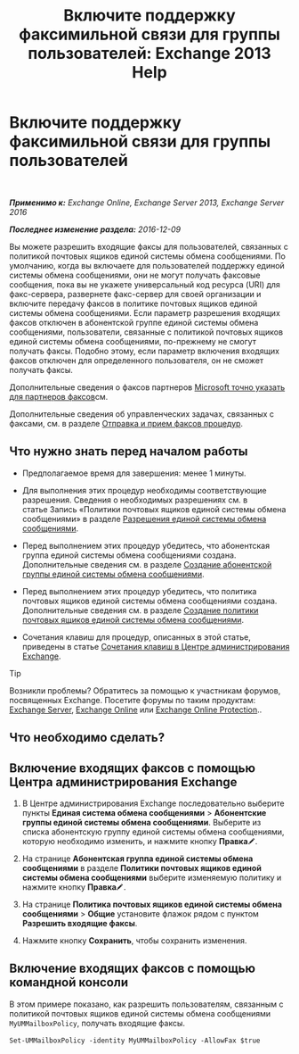 ﻿---
title: 'Включите поддержку факсимильной связи для группы пользователей: Exchange 2013 Help'
TOCTitle: Включите поддержку факсимильной связи для группы пользователей
ms:assetid: b8d9f54d-ff06-4942-83e1-fc6c4ad02178
ms:mtpsurl: https://technet.microsoft.com/ru-ru/library/Ee423556(v=EXCHG.150)
ms:contentKeyID: 52059196
ms.date: 05/22/2018
mtps_version: v=EXCHG.150
ms.translationtype: MT
---

# Включите поддержку факсимильной связи для группы пользователей

 

_**Применимо к:** Exchange Online, Exchange Server 2013, Exchange Server 2016_

_**Последнее изменение раздела:** 2016-12-09_

Вы можете разрешить входящие факсы для пользователей, связанных с политикой почтовых ящиков единой системы обмена сообщениями. По умолчанию, когда вы включаете для пользователей поддержку единой системы обмена сообщениями, они не могут получать факсовые сообщения, пока вы не укажете универсальный код ресурса (URI) для факс-сервера, развернете факс-сервер для своей организации и включите передачу факсов в политике почтовых ящиков единой системы обмена сообщениями. Если параметр разрешения входящих факсов отключен в абонентской группе единой системы обмена сообщениями, пользователи, связанные с политикой почтовых ящиков единой системы обмена сообщениями, по-прежнему не смогут получать факсы. Подобно этому, если параметр включения входящих факсов отключен для определенного пользователя, он не сможет получать факсы.

Дополнительные сведения о факсов партнеров [Microsoft точно указать для партнеров факсов](https://go.microsoft.com/fwlink/?linkid=190238)см.

Дополнительные сведения об управленческих задачах, связанных с факсами, см. в разделе [Отправка и прием факсов процедур](faxing-procedures-exchange-2013-help.md).

## Что нужно знать перед началом работы

  - Предполагаемое время для завершения: менее 1 минуты.

  - Для выполнения этих процедур необходимы соответствующие разрешения. Сведения о необходимых разрешениях см. в статье Запись «Политики почтовых ящиков единой системы обмена сообщениями» в разделе [Разрешения единой системы обмена сообщениями](unified-messaging-permissions-exchange-2013-help.md).

  - Перед выполнением этих процедур убедитесь, что абонентская группа единой системы обмена сообщениями создана. Дополнительные сведения см. в разделе [Создание абонентской группы единой системы обмена сообщениями](create-a-um-dial-plan-exchange-2013-help.md).

  - Перед выполнением этих процедур убедитесь, что политика почтовых ящиков единой системы обмена сообщениями создана. Дополнительные сведения см. в разделе [Создание политики почтовых ящиков единой системы обмена сообщениями](create-a-um-mailbox-policy-exchange-2013-help.md).

  - Сочетания клавиш для процедур, описанных в этой статье, приведены в статье [Сочетания клавиш в Центре администрирования Exchange](keyboard-shortcuts-in-the-exchange-admin-center-exchange-online-protection-help.md).

> [!TIP]  
> Возникли проблемы? Обратитесь за помощью к участникам форумов, посвященных Exchange. Посетите форумы по таким продуктам: <a href="https://go.microsoft.com/fwlink/p/?linkid=60612">Exchange Server</a>, <a href="https://go.microsoft.com/fwlink/p/?linkid=267542">Exchange Online</a> или <a href="https://go.microsoft.com/fwlink/p/?linkid=285351">Exchange Online Protection</a>..


## Что необходимо сделать?

## Включение входящих факсов с помощью Центра администрирования Exchange

1.  В Центре администрирования Exchange последовательно выберите пункты **Единая система обмена сообщениями** \> **Абонентские группы единой системы обмена сообщениями**. Выберите из списка абонентскую группу единой системы обмена сообщениями, которую необходимо изменить, и нажмите кнопку **Правка**![Значок редактирования](images/Bb124582.6f53ccb2-1f13-4c02-bea0-30690e6ea71d(EXCHG.150).gif "Значок редактирования").

2.  На странице **Абонентская группа единой системы обмена сообщениями** в разделе **Политики почтовых ящиков единой системы обмена сообщениями** выберите изменяемую политику и нажмите кнопку **Правка**![Значок редактирования](images/Bb124582.6f53ccb2-1f13-4c02-bea0-30690e6ea71d(EXCHG.150).gif "Значок редактирования").

3.  На странице **Политика почтовых ящиков единой системы обмена сообщениями** \> **Общие** установите флажок рядом с пунктом **Разрешить входящие факсы**.

4.  Нажмите кнопку **Сохранить**, чтобы сохранить изменения.

## Включение входящих факсов с помощью командной консоли

В этом примере показано, как разрешить пользователям, связанным с политикой почтовых ящиков единой системы обмена сообщениями `MyUMMailboxPolicy`, получать входящие факсы.

    Set-UMMailboxPolicy -identity MyUMMailboxPolicy -AllowFax $true

